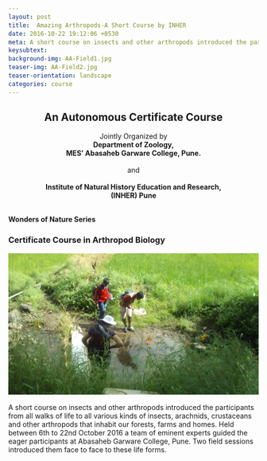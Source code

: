 ```yaml
---
layout: post
title:  Amazing Arthropods-A Short Course by INHER
date: 2016-10-22 19:12:06 +0530
meta: A short course on insects and other arthropods introduced the participants from all walks of life to all various kinds of insects, arachnids, crustaceans and other arthropods that inhabit our forests, farms and homes. Held between 6th to 22nd October 2016 a team of eminent experts guided the eager participants at Abasaheb Garware College, Pune. Two field sessions introduced them face to face to these life forms.
keysubtext: 
background-img: AA-Field1.jpg
teaser-img: AA-Field2.jpg
teaser-orientation: landscape
categories: course
---
```


<center>
<h2>An Autonomous Certificate Course</h2>

Jointly Organized by <br />
<b>
Department of Zoology,<br />
MES’ Abasaheb Garware College, Pune.<br /><br />
</b>
and<br /><br />
<b>
Institute of Natural History Education and Research, <br />
(INHER) Pune<br /><br />
</b>
</center>

**Wonders of Nature Series**

### Certificate Course in Arthropod Biology
<img src="/assets/imgs/AA-Field2.jpg" class="img-responsive">


A short course on insects and other arthropods introduced the participants from all walks of life to all various kinds of insects, arachnids, crustaceans and other arthropods that inhabit our forests, farms and homes. Held between 6th to 22nd October 2016 a team of eminent experts guided the eager participants at Abasaheb Garware College, Pune. Two field sessions introduced them face to face to these life forms.

